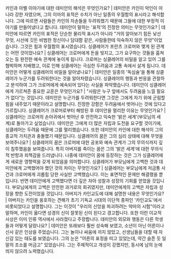 카인과 아벨 이야기에 대한 데미안의 해석은 무엇인가요?	| 데미안은 카인이 악인이 아니라 강한 자였으며, 그의 이마의 표적은 수치가 아닌 일종의 우월함의 표시라고 해석합니다. 그에 따르면 사람들은 카인의 자손들을 두려워했기 때문에 그들에 대한 부정적 이야기를 만들어냈다고 합니다.
데미안이 말하는 '표적'의 진정한 의미는 무엇인가요?	| 데미안에 따르면 카인의 표적은 단순한 물리적 표시가 아니라 "거의 알아보기 힘든 낯선 무엇, 시선에 깃든 비범한 정신이나 담대함 같은, 사람들한테 익숙하지 않은 무엇"이었습니다. 그것은 힘과 우월함의 표시였습니다.
싱클레어가 프란츠 크로머와 맺게 된 관계는 어떤 것이었나요?	| 싱클레어는 크로머에게 돈을 빚지고, 그가 요구하는 것들을 훔쳐오는 등 완전한 예속 관계에 놓이게 됩니다. 크로머는 싱클레어의 비밀을 알고 있어 그를 협박하며 지배했고, 이로 인해 싱클레어는 극심한 두려움과 고통 속에서 살게 됩니다.
데미안은 어떻게 싱클레어의 비밀을 알아냈나요?	| 데미안은 일종의 '독심술'을 통해 싱클레어가 누군가를 두려워한다는 것을 알아차렸습니다. 싱클레어의 행동과 반응을 관찰하고 분석하여 그가 크로머에게 예속되어 있다는 사실을 파악했습니다.
데미안이 싱클레어에게 가르쳐준 중요한 교훈은 무엇인가요?	| "사람은 누구 앞에서도 두려움을 느낄 필요가 없다"는 것입니다. 데미안은 누군가를 두려워한다면 그것은 그에게 자기 위에 군림할 힘을 내주었기 때문이라고 설명합니다. 진정한 강함은 두려움에서 벗어나는 것에 있다고 가르칩니다.
싱클레어가 크로머로부터 해방된 후 데미안을 멀리한 이유는 무엇인가요?	| 싱클레어는 크로머의 손아귀에서 벗어난 후 안전하고 익숙한 '밝은 세계'(부모님의 세계)로 돌아가고 싶었습니다. 데미안은 그에게 더 많은 자립과 도전을 요구할 것이기에, 싱클레어는 두려움 때문에 그를 멀리했습니다. 또한 데미안의 카인에 대한 해석이 그의 종교적 가치관과 충돌했기 때문입니다.
싱클레어의 꿈은 그의 심리 상태에 대해 무엇을 보여주나요?	| 싱클레어의 꿈은 크로머에 대한 공포와 예속 관계가 그의 무의식까지 깊이 침투했음을 보여줍니다. 특히 아버지를 죽이는 꿈은 그의 '밝은 세계'에 대한 무의식적 반항과 죄책감을 드러냅니다. 나중에 데미안이 꿈에 등장하는 것은 그가 싱클레어에게 새로운 영향력을 갖게 되었음을 의미합니다.
싱클레어가 부모님에게 고백한 것과 데미안에게 고백했어야 했던 것의 차이는 무엇인가요?	| 싱클레어는 부모님에게 저금통 사건과 크로머에게 괴롭힘 당한 사실만 고백했습니다. 이는 표면적인 문제만 해결했을 뿐입니다. 반면 데미안에게 고백했다면 더 깊은 자아 성찰과 성장의 기회를 얻었을 것입니다. 부모님에게의 고백은 안전한 과거로의 회귀였지만, 데미안에게의 고백은 자립과 성장을 향한 도전이었을 것입니다.
아버지가 카인교도에 대해 설명한 내용은 무엇인가요?	| 아버지는 카인을 옹호하는 견해가 초기 기독교 시대의 이단적 종파인 '카인교도'에서 비롯되었다고 설명합니다. 그는 이것이 "우리의 신앙을 파괴하려는 악마의 시험"이라고 말하며, 카인이 옳다면 성경의 신이 잘못된 신이 된다고 경고합니다. 또한 이런 이교적 사상은 이미 인류 역사에서 사라졌다고 주장합니다.
데미안의 외모와 행동은 다른 학생들과 어떻게 달랐나요?	| 데미안은 또래보다 훨씬 성숙해 보였고, 소년이 아닌 어른이나 신사 같은 인상을 주었습니다. 그는 놀이나 싸움에 끼지 않았고, 선생님들을 대할 때 자신감 있는 태도를 보였습니다. 그의 눈은 "어른의 표정을 띠고 있었는데, 약간 슬픈 듯 일말의 조소를 머금고" 있었습니다. 그는 주체적이고 개성이 강했지만, 동시에 남의 눈에 띄지 않으려 노력했습니다.